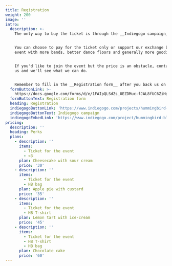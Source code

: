 ```yaml
---
title: Registration
weight: 200
image: ''
intro:
  description: >-
    The only way to buy the ticket is through the __Indiegogo campaign__.


    You can choose to pay for the ticket only or support our exchange by donating some more money and buying perks. Additional donations will allow us to boost up our
    event with more bands, better dance floors and generally more goodies.


    If you'd like to join the event but the price is an obstacle, contact
    us and we'll see what we can do.


    Remember to fill in the __Registration form__ after you back us on __Indiegogo__.
  formButtonLink: >-
    https://docs.google.com/forms/d/e/1FAIpQLSdZs_UEZDMuc-fJAL8fUC6ZiHghly0fDCa0BeNJUql7yy9rNQ/viewform
  formButtonText: Registration form
  heading: Registration
  indiegogoButtonLink: 'https://www.indiegogo.com/projects/hummingbird-blues-2017-dance'
  indiegogoButtonText: Indiegogo campaign
  indiegogoEmbedLink: 'https://www.indiegogo.com/project/hummingbird-blues-2017-dance/embedded'
pricing:
  description: ''
  heading: Perks
  plans:
    - description: ''
      items:
        - Ticket for the event
        - <3
      plan: Cheesecake with sour cream
      price: '30'
    - description: ''
      items:
        - Ticket for the event
        - HB bag
      plan: Apple pie with custard
      price: '35'
    - description: ''
      items:
        - Ticket for the event
        - HB T-shirt
      plan: Lemon tart with ice-cream
      price: '45'
    - description: ''
      items:
        - Ticket for the event
        - HB T-shirt
        - HB bag
      plan: Chocolate cake
      price: '60'
---
```


